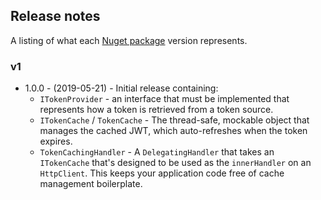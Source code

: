 ## Release notes

A listing of what each [Nuget package](https://www.nuget.org/packages/Haystack) version represents.

### v1
* 1.0.0 - (2019-05-21) - Initial release containing:
  * `ITokenProvider` - an interface that must be implemented that represents how a token is retrieved from a token source.
  * `ITokenCache` / `TokenCache` - The thread-safe, mockable object that manages the cached JWT, which auto-refreshes when the token expires.
  * `TokenCachingHandler` - A `DelegatingHandler` that takes an `ITokenCache` that's designed to be used as the `innerHandler` on an `HttpClient`. This keeps your application code free of cache management boilerplate.
  